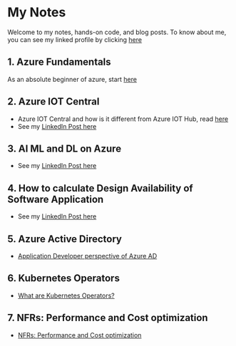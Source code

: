 # My Notes

Welcome to my notes, hands-on code, and blog posts. To know about me, you can see my linked profile by clicking [here](https://www.linkedin.com/in/keerthi-prakash-raravi-00325121/)

## 1. Azure Fundamentals
As an absolute beginner of azure, start [here](azure-fundamentals/AzureFundamentals.md)
## 2. Azure IOT Central
* Azure IOT Central and how is it different from Azure IOT Hub, read [here](azure-iot-central/AzureIOTCentral.md)
* See my [LinkedIn Post here](https://www.linkedin.com/pulse/azure-iot-central-how-different-from-hub-keerthi-prakash-raravi/?trackingId=aiziXZmR6CR6vGNrGELHAw%3D%3D)
## 3. AI ML and DL on Azure
* See my [LinkedIn Post here](https://www.linkedin.com/pulse/ai-ml-dl-azure-keerthi-prakash-raravi/?trackingId=Z7FozxSoATmo4MesLZ6gDw%3D%3D) 
## 4. How to calculate Design Availability of Software Application
* See my [LinkedIn Post here](https://www.linkedin.com/pulse/how-calculate-design-availability-software-keerthi-prakash-raravi/?trackingId=a31AdETCSKQhpXJBDMBl4Q%3D%3D) 

## 5. Azure Active Directory
* [Application Developer perspective of Azure AD](azure-active-directory/aad.md)

## 6. Kubernetes Operators
* [What are Kubernetes Operators?](kubernetes-operators/kubernetes-operators.md)

## 7. NFRs: Performance and Cost optimization
* [NFRs: Performance and Cost optimization]()
